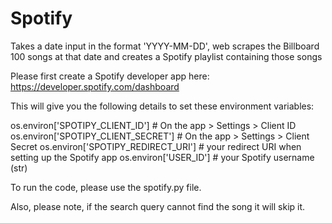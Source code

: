 # Spotify
Takes a date input in the format 'YYYY-MM-DD', web scrapes the Billboard 100 songs at that date and creates a Spotify playlist containing those songs 

Please first create a Spotify developer app here:
https://developer.spotify.com/dashboard

This will give you the following details to set these environment variables:

os.environ['SPOTIPY_CLIENT_ID'] # On the app > Settings > Client ID
os.environ['SPOTIPY_CLIENT_SECRET'] # On the app > Settings > Client Secret
os.environ['SPOTIPY_REDIRECT_URI'] # your redirect URI when setting up the Spotify app
os.environ['USER_ID'] # your Spotify username (str)


To run the code, please use the spotify.py file. 

Also, please note, if the search query cannot find the song it will skip it. 
